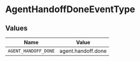 # AgentHandoffDoneEventType


## Values

| Name                 | Value                |
| -------------------- | -------------------- |
| `AGENT_HANDOFF_DONE` | agent.handoff.done   |